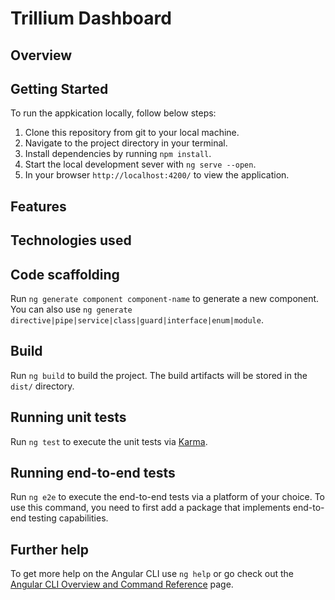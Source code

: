 # Trillium Dashboard

## Overview

## Getting Started
To run the appkication locally, follow below steps:

1. Clone this repository from git to your local machine.
2. Navigate to the project directory in your terminal.
3. Install dependencies by running `npm install`.
4. Start the local development sever with `ng serve --open`.
5. In your browser `http://localhost:4200/` to view the application.

## Features

## Technologies used

## Code scaffolding

Run `ng generate component component-name` to generate a new component. You can also use `ng generate directive|pipe|service|class|guard|interface|enum|module`.

## Build

Run `ng build` to build the project. The build artifacts will be stored in the `dist/` directory.

## Running unit tests

Run `ng test` to execute the unit tests via [Karma](https://karma-runner.github.io).

## Running end-to-end tests

Run `ng e2e` to execute the end-to-end tests via a platform of your choice. To use this command, you need to first add a package that implements end-to-end testing capabilities.

## Further help

To get more help on the Angular CLI use `ng help` or go check out the [Angular CLI Overview and Command Reference](https://angular.dev/tools/cli) page.
